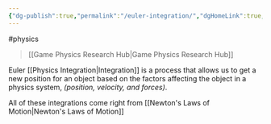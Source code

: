 ```yaml
---
{"dg-publish":true,"permalink":"/euler-integration/","dgHomeLink":true,"dgPassFrontmatter":false}
---
```


#physics 
> [[Game Physics Research Hub|Game Physics Research Hub]]

Euler [[Physics Integration|Integration]] is a process that allows us to get a new position for an object based on the factors affecting the object in a physics system, *(position, velocity, and forces)*.

All of these integrations come right from [[Newton's Laws of Motion|Newton's Laws of Motion]]